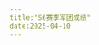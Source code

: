 ```yaml
---
title:"S6赛季军团成绩"
date:2025-04-10
---
```

<!DOCTYPE html>
<html lang="zh-CN" class="scroll-smooth">
<head>
    <meta charset="UTF-8">
    <meta name="viewport" content="width=device-width, initial-scale=1.0">
    <title>风丶天蓝听雪 S6赛季军团表彰</title>
    <!-- TailwindCSS CDN -->
    <script src="https://cdn.tailwindcss.com"></script>
    <!-- Font Awesome Icons -->
    <link rel="stylesheet" href="https://cdnjs.cloudflare.com/ajax/libs/font-awesome/6.4.0/css/all.min.css">
    <script>
        // 自定义TailwindCSS配置
        tailwind.config = {
            darkMode: 'class',
            theme: {
                extend: {
                    colors: {
                        primary: {
                            50: '#f0f9ff',
                            100: '#e0f2fe',
                            200: '#bae6fd',
                            300: '#7dd3fc',
                            400: '#38bdf8',
                            500: '#0ea5e9',
                            600: '#0284c7',
                            700: '#0369a1',
                            800: '#075985',
                            900: '#0c4a6e',
                        }
                    },
                    animation: {
                        'fade-in': 'fadeIn 0.5s ease-in-out',
                        'slide-up': 'slideUp 0.5s ease-out',
                    },
                    keyframes: {
                        fadeIn: {
                            '0%': { opacity: '0' },
                            '100%': { opacity: '1' },
                        },
                        slideUp: {
                            '0%': { transform: 'translateY(20px)', opacity: '0' },
                            '100%': { transform: 'translateY(0)', opacity: '1' },
                        },
                    },
                }
            }
        }
    </script>
    <style>
        @import url('https://fonts.googleapis.com/css2?family=Noto+Sans+SC:wght@300;400;500;700&display=swap');
        
        body {
            font-family: 'Noto Sans SC', sans-serif;
            scroll-behavior: smooth;
        }
        
        .card {
            transition: all 0.3s ease;
        }
        
        .card:hover {
            transform: translateY(-5px);
            box-shadow: 0 10px 25px -5px rgba(0, 0, 0, 0.1), 0 10px 10px -5px rgba(0, 0, 0, 0.04);
        }
        
        .section {
            opacity: 0;
            transform: translateY(20px);
            transition: all 0.5s ease;
        }
        
        .section.visible {
            opacity: 1;
            transform: translateY(0);
        }
        
        .btn {
            transition: all 0.2s ease;
        }
        
        .btn:hover {
            transform: scale(1.05);
        }
        
        .medal-gold {
            background: linear-gradient(135deg, #FFD700 0%, #FFC107 100%);
        }
        
        .medal-silver {
            background: linear-gradient(135deg, #C0C0C0 0%, #A9A9A9 100%);
        }
        
        .medal-bronze {
            background: linear-gradient(135deg, #CD7F32 0%, #A0522D 100%);
        }
    </style>
</head>
<body class="bg-gray-50 dark:bg-gray-900 text-gray-800 dark:text-gray-200 transition-colors duration-300">
    <!-- 主题切换按钮 -->
    <div class="fixed top-4 right-4 z-50">
        <button id="theme-toggle" class="p-2 rounded-full bg-gray-200 dark:bg-gray-700 text-gray-800 dark:text-gray-200 hover:bg-gray-300 dark:hover:bg-gray-600 focus:outline-none focus:ring-2 focus:ring-primary-500 transition-all duration-300">
            <i class="fas fa-sun dark:hidden"></i>
            <i class="fas fa-moon hidden dark:inline"></i>
        </button>
    </div>

    <div class="container mx-auto px-4 py-8 max-w-4xl">
        <!-- 头部 -->
        <header class="text-center mb-12 section">
            <div class="inline-block p-2 px-4 bg-primary-100 dark:bg-primary-900 text-primary-800 dark:text-primary-100 rounded-full mb-4 animate-fade-in">
                <span class="text-sm font-medium">S6赛季军团表彰</span>
            </div>
            <h1 class="text-4xl md:text-5xl font-bold mb-4 text-primary-700 dark:text-primary-300 animate-slide-up">风丶天蓝听雪</h1>
            <div class="max-w-lg mx-auto mb-6 animate-fade-in">
                <img src="https://s3.bmp.ovh/imgs/2025/04/10/28e13089b542f98b.jpeg" alt="风丶天蓝听雪" class="w-full h-auto rounded-xl shadow-lg">
            </div>
            <p class="text-gray-600 dark:text-gray-400 animate-fade-in">S6赛季军团荣誉榜</p>
        </header>

        <!-- 军团评比结果 -->
        <section class="mb-12 section">
            <div class="rounded-xl shadow-lg overflow-hidden bg-white dark:bg-gray-800">
                <div class="p-6">
                    <h2 class="text-2xl font-bold mb-6 text-center bg-gradient-to-r from-red-500 to-pink-500 bg-clip-text text-transparent">赛季总分前三</h2>
                    
                    <!-- 前三名军团 -->
                    <div class="grid grid-cols-1 md:grid-cols-3 gap-4 mb-8">
                        <div class="flex flex-col items-center p-4 rounded-lg bg-gradient-to-br from-yellow-100 to-yellow-200 dark:from-yellow-900 dark:to-yellow-800 text-yellow-800 dark:text-yellow-200">
                            <div class="w-16 h-16 medal-gold rounded-full flex items-center justify-center mx-auto mb-3 text-white">
                                <i class="fas fa-crown text-2xl"></i>
                            </div>
                            <h4 class="text-lg font-bold text-yellow-700 dark:text-yellow-300">黄金军团</h4>
                            <p class="text-yellow-600 dark:text-yellow-400 font-medium">乾坤</p>
                        </div>
                        
                        <div class="flex flex-col items-center p-4 rounded-lg bg-gradient-to-br from-blue-100 to-blue-200 dark:from-blue-900 dark:to-blue-800 text-blue-800 dark:text-blue-200">
                            <div class="w-16 h-16 medal-silver rounded-full flex items-center justify-center mx-auto mb-3 text-white">
                                <i class="fas fa-medal text-2xl"></i>
                            </div>
                            <h4 class="text-lg font-bold text-blue-700 dark:text-blue-300">白银军团</h4>
                            <p class="text-blue-600 dark:text-blue-400 font-medium">蓝城悍匪</p>
                        </div>
                        
                        <div class="flex flex-col items-center p-4 rounded-lg bg-gradient-to-br from-green-100 to-green-200 dark:from-green-900 dark:to-green-800 text-green-800 dark:text-green-200">
                            <div class="w-16 h-16 medal-bronze rounded-full flex items-center justify-center mx-auto mb-3 text-white">
                                <i class="fas fa-award text-2xl"></i>
                            </div>
                            <h4 class="text-lg font-bold text-green-700 dark:text-green-300">青铜军团</h4>
                            <p class="text-green-600 dark:text-green-400 font-medium">夕阳红大酱</p>
                        </div>
                    </div>
                </div>
            </div>
        </section>

        <!-- 军团特别表彰 -->
        <section class="mb-12 section">
            <div class="rounded-xl shadow-lg overflow-hidden bg-white dark:bg-gray-800">
                <div class="p-6">
                    <h2 class="text-2xl font-bold mb-6 text-center bg-gradient-to-r from-blue-500 to-indigo-500 bg-clip-text text-transparent">军团特别表彰</h2>
                    
                    <div class="grid grid-cols-1 md:grid-cols-2 gap-6">
                        <!-- 左侧表彰 -->
                        <div>
                            <div class="card p-4 bg-white dark:bg-gray-800 rounded-lg shadow-md mb-4">
                                <div class="flex items-center">
                                    <div class="w-12 h-12 rounded-full bg-red-100 dark:bg-red-900 flex items-center justify-center mr-4">
                                        <i class="fas fa-trophy text-red-500 dark:text-red-400 text-xl"></i>
                                    </div>
                                    <div>
                                        <h3 class="text-lg font-semibold">人均武勋第一</h3>
                                        <p class="text-primary-600 dark:text-primary-400 font-bold">蓝城悍匪</p>
                                    </div>
                                </div>
                            </div>
                            
                            <div class="card p-4 bg-white dark:bg-gray-800 rounded-lg shadow-md mb-4">
                                <div class="flex items-center">
                                    <div class="w-12 h-12 rounded-full bg-blue-100 dark:bg-blue-900 flex items-center justify-center mr-4">
                                        <i class="fas fa-users text-blue-500 dark:text-blue-400 text-xl"></i>
                                    </div>
                                    <div>
                                        <h3 class="text-lg font-semibold">攻城出勤第一</h3>
                                        <p class="text-primary-600 dark:text-primary-400 font-bold">乾坤</p>
                                    </div>
                                </div>
                            </div>
                        </div>
                        
                        <!-- 右侧表彰 -->
                        <div>
                            <div class="card p-4 bg-white dark:bg-gray-800 rounded-lg shadow-md mb-4">
                                <div class="flex items-center">
                                    <div class="w-12 h-12 rounded-full bg-green-100 dark:bg-green-900 flex items-center justify-center mr-4">
                                        <i class="fas fa-check-circle text-green-500 dark:text-green-400 text-xl"></i>
                                    </div>
                                    <div>
                                        <h3 class="text-lg font-semibold">武勋达标率第一</h3>
                                        <p class="text-primary-600 dark:text-primary-400 font-bold">蓝城悍匪</p>
                                    </div>
                                </div>
                            </div>
                            
                            <div class="card p-4 bg-white dark:bg-gray-800 rounded-lg shadow-md mb-4">
                                <div class="flex items-center">
                                    <div class="w-12 h-12 rounded-full bg-yellow-100 dark:bg-yellow-900 flex items-center justify-center mr-4">
                                        <i class="fas fa-gavel text-yellow-500 dark:text-yellow-400 text-xl"></i>
                                    </div>
                                    <div>
                                        <h3 class="text-lg font-semibold">纪律最佳</h3>
                                        <p class="text-primary-600 dark:text-primary-400 font-bold">夕阳红大酱</p>
                                    </div>
                                </div>
                            </div>
                        </div>
                    </div>
                    
                    <!-- 任务完成最多 -->
                    <div class="card p-4 bg-white dark:bg-gray-800 rounded-lg shadow-md mt-4">
                        <div class="flex items-center">
                            <div class="w-12 h-12 rounded-full bg-purple-100 dark:bg-purple-900 flex items-center justify-center mr-4">
                                <i class="fas fa-tasks text-purple-500 dark:text-purple-400 text-xl"></i>
                            </div>
                            <div>
                                <h3 class="text-lg font-semibold">任务完成最多</h3>
                                <p class="text-primary-600 dark:text-primary-400 font-bold">乾坤</p>
                            </div>
                        </div>
                    </div>
                </div>
            </div>
        </section>

        <!-- 军团成就展示 -->
        <section class="mb-12 section">
            <div class="rounded-xl shadow-lg overflow-hidden bg-white dark:bg-gray-800">
                <div class="p-6">
                    <h2 class="text-2xl font-bold mb-6 text-center bg-gradient-to-r from-purple-500 to-indigo-500 bg-clip-text text-transparent">军团成就展示</h2>
                    
                    <div class="grid grid-cols-1 md:grid-cols-3 gap-6">
                        <!-- 乾坤军团 -->
                        <div class="card bg-gradient-to-br from-yellow-50 to-yellow-100 dark:from-gray-800 dark:to-yellow-900/30 rounded-lg p-5">
                            <div class="text-center mb-4">
                                <div class="w-16 h-16 rounded-full bg-yellow-500/20 flex items-center justify-center mx-auto mb-2">
                                    <i class="fas fa-crown text-yellow-600 dark:text-yellow-400 text-2xl"></i>
                                </div>
                                <h3 class="text-xl font-bold text-yellow-800 dark:text-yellow-300">乾坤</h3>
                            </div>
                            <ul class="space-y-2">
                                <li class="flex items-center">
                                    <i class="fas fa-star text-yellow-500 mr-2"></i>
                                    <span>赛季总分第一</span>
                                </li>
                                <li class="flex items-center">
                                    <i class="fas fa-users text-yellow-500 mr-2"></i>
                                    <span>攻城出勤第一</span>
                                </li>
                                <li class="flex items-center">
                                    <i class="fas fa-tasks text-yellow-500 mr-2"></i>
                                    <span>任务完成最多</span>
                                </li>
                            </ul>
                        </div>
                        
                        <!-- 蓝城悍匪军团 -->
                        <div class="card bg-gradient-to-br from-blue-50 to-blue-100 dark:from-gray-800 dark:to-blue-900/30 rounded-lg p-5">
                            <div class="text-center mb-4">
                                <div class="w-16 h-16 rounded-full bg-blue-500/20 flex items-center justify-center mx-auto mb-2">
                                    <i class="fas fa-medal text-blue-600 dark:text-blue-400 text-2xl"></i>
                                </div>
                                <h3 class="text-xl font-bold text-blue-800 dark:text-blue-300">蓝城悍匪</h3>
                            </div>
                            <ul class="space-y-2">
                                <li class="flex items-center">
                                    <i class="fas fa-star text-blue-500 mr-2"></i>
                                    <span>赛季总分第二</span>
                                </li>
                                <li class="flex items-center">
                                    <i class="fas fa-trophy text-blue-500 mr-2"></i>
                                    <span>人均武勋第一</span>
                                </li>
                                <li class="flex items-center">
                                    <i class="fas fa-check-circle text-blue-500 mr-2"></i>
                                    <span>武勋达标率第一</span>
                                </li>
                            </ul>
                        </div>
                        
                        <!-- 夕阳红大酱军团 -->
                        <div class="card bg-gradient-to-br from-green-50 to-green-100 dark:from-gray-800 dark:to-green-900/30 rounded-lg p-5">
                            <div class="text-center mb-4">
                                <div class="w-16 h-16 rounded-full bg-green-500/20 flex items-center justify-center mx-auto mb-2">
                                    <i class="fas fa-award text-green-600 dark:text-green-400 text-2xl"></i>
                                </div>
                                <h3 class="text-xl font-bold text-green-800 dark:text-green-300">夕阳红大酱</h3>
                            </div>
                            <ul class="space-y-2">
                                <li class="flex items-center">
                                    <i class="fas fa-star text-green-500 mr-2"></i>
                                    <span>赛季总分第三</span>
                                </li>
                                <li class="flex items-center">
                                    <i class="fas fa-gavel text-green-500 mr-2"></i>
                                    <span>纪律最佳</span>
                                </li>
                            </ul>
                        </div>
                    </div>
                </div>
            </div>
        </section>

        <!-- 结语 -->
        <section class="mb-12 text-center section">
            <div class="bg-gradient-to-r from-primary-100 to-blue-100 dark:from-primary-900 dark:to-blue-900 rounded-xl p-8 shadow-md">
                <p class="text-lg mb-4">感谢各军团的辛勤付出，共同创造S6赛季的辉煌战绩！</p>
                <p class="text-primary-600 dark:text-primary-400 font-bold">风丶天蓝听雪 荣誉永存</p>
            </div>
        </section>

        <!-- 页脚 -->
        <footer class="text-center text-gray-600 dark:text-gray-400 section">
            <div class="mb-4">
                <h3 class="text-lg font-semibold mb-2">作者信息</h3>
                <p>听雪丨莫莫</p>
                <div class="flex justify-center space-x-4 mt-2">
                    <a href="javascript:void(0);" onclick="alert('微信号: great_momo')" class="text-gray-600 hover:text-primary-500 dark:text-gray-400 dark:hover:text-primary-400 transition-colors">
                        <i class="fab fa-weixin text-xl"></i>
                    </a>
                </div>
            </div>
            <p class="text-sm">© 2025 三谋 风丶天蓝听雪 保留所有权利.</p>
        </footer>
    </div>

    <!-- JavaScript -->
    <script>
        // 深色模式切换
        const themeToggleBtn = document.getElementById('theme-toggle');

        // 检查系统偏好
        if (window.matchMedia && window.matchMedia('(prefers-color-scheme: dark)').matches) {
            document.documentElement.classList.add('dark');
        }

        // 切换主题
        themeToggleBtn.addEventListener('click', function() {
            document.documentElement.classList.toggle('dark');
        });

        // 滚动动画
        const sections = document.querySelectorAll('.section');

        const observerOptions = {
            root: null,
            rootMargin: '0px',
            threshold: 0.1
        };

        const observer = new IntersectionObserver(function(entries, observer) {
            entries.forEach(entry => {
                if (entry.isIntersecting) {
                    entry.target.classList.add('visible');
                    observer.unobserve(entry.target);
                }
            });
        }, observerOptions);

        sections.forEach(section => {
            observer.observe(section);
        });

        // 初始化显示第一个section
        window.addEventListener('load', function() {
            document.querySelector('header').classList.add('visible');
        });
    </script>
</body>
</html>
